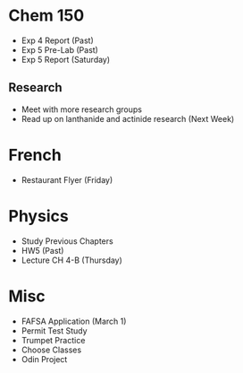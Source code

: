 # Chem 150

- Exp 4 Report (Past)
- Exp 5 Pre-Lab (Past)
- Exp 5 Report (Saturday)

## Research

- Meet with more research groups
- Read up on lanthanide and actinide research (Next Week)

# French

- Restaurant Flyer (Friday)

# Physics

- Study Previous Chapters
- HW5 (Past)
- Lecture CH 4-B (Thursday)

# Misc

- FAFSA Application (March 1)
- Permit Test Study 
- Trumpet Practice 
- Choose Classes
- Odin Project
